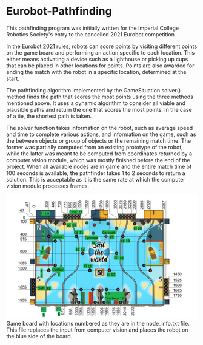# Eurobot-Pathfinding
This pathfinding program was initially written for the Imperial College Robotics Society's entry to the cancelled 2021 Eurobot competition

In the [Eurobot 2021 rules](https://www.eurobot.org/wp-content/uploads/2021/04/E2021_Rules_EN.pdf "Eurobot English rules"), robots can score points by visiting different points on the game board and performing an action specific to each location. This either means activating a device such as a lighthouse or picking up cups that can be placed in other locations for points. Points are also awarded for ending the match with the robot in a specific location, determined at the start.

The pathfinding algorithm implemented by the GameSituation.solver() method finds the path that scores the most points using the three methods mentioned above. It uses a dynamic algorithm to consider all viable and plausible paths and return the one that scores the most points. In the case of a tie, the shortest path is taken. 

The solver function takes information on the robot, such as average speed and time to complete various actions, and information on the game, such as the between objects or group of objects or the remaining match time. The former was partially computed from an existing prototype of the robot, while the latter was meant to be computed from coordinates returned by a computer vision module, which was mostly finished before the end of the project. When all available nodes are in game and the entire match time of 100 seconds is available, the pathfinder takes 1 to 2 seconds to return a solution. This is acceptable as it is the same rate at which the computer vision module processes frames.

![Game board with numbered locations](https://github.com/DavidMael/Eurobot-Pathfinding/blob/main/board.png "Game board with numbered locations")
Game board with locations numbered as they are in the node_info.txt file. This file replaces the input from computer vision and places the robot on the blue side of the board.

